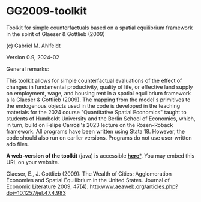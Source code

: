 # GG2009-toolkit

Toolkit for simple counterfactuals based on a spatial equilibrium framework in the spirit of Glaeser &amp; Gottlieb (2009) 

(c) Gabriel M. Ahlfeldt 

Version 0.9, 2024-02

General remarks: 

This toolkit allows for simple counterfactual evaluations of the effect of changes in fundamental productivity, quality of life, or effective land supply on employment, wage, and housing rent in a spatial equilibrium framework a la Glaeser &amp; Gottlieb (2009).
The mapping from the model's primitives to the endogenous objects used in the code is developed in the teaching materials for the 2024 course "Quantitative Spatial Economics" taught to students of Humboldt University and the Berlin School of Economics, which, in turn, build on Felipe Carrozi's 2023 lecture on the Rosen-Roback framework. 
All programs have been written using Stata 18. However, the code should also run on earlier versions. Programs do not use user-written ado files.

**A web-version of the toolkit** (java) is accessible [**here***](https://sites.google.com/view/ahlfeldt/toolkits-and-webtools/glaeser-gottlieb-2009-toolkit). You may embed this URL on your website. 

Glaeser, E., J. Gottlieb (2009): The Wealth of Cities: Agglomeration Economies and Spatial Equilibrium in the United States. Journal of Economic Literature 2009, 47(4). http:www.aeaweb.org/articles.php?doi=10.1257/jel.47.4.983
